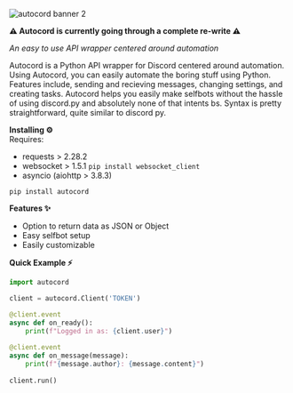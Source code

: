 ![autocord banner 2](https://user-images.githubusercontent.com/100868154/222307879-ca12be88-c816-47dc-8769-b8e39dbdd986.png)

**⚠️ Autocord is currently going through a complete re-write ⚠️**

_An easy to use API wrapper centered around automation_

Autocord is a Python API wrapper for Discord centered around automation. Using Autocord, you can easily automate the boring stuff using Python. Features include, sending and recieving messages, changing settings, and creating tasks. Autocord helps you easily make selfbots without the hassle of using discord.py and absolutely none of that intents bs. Syntax is pretty straightforward, quite similar to discord py.

**Installing ⚙️** <br>
Requires:
- requests > 2.28.2
- websocket > 1.5.1 `pip install websocket_client`
- asyncio (aiohttp > 3.8.3)<br>

`pip install autocord`

**Features ✨**
- Option to return data as JSON or Object
- Easy selfbot setup
- Easily customizable

**Quick Example ⚡**
```py
import autocord

client = autocord.Client('TOKEN')

@client.event
async def on_ready():
    print(f"Logged in as: {client.user}")
    
@client.event
async def on_message(message):
    print(f"{message.author}: {message.content}")
    
client.run()
```
